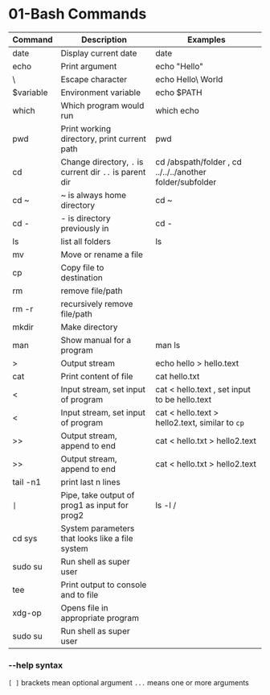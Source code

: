 # 01-Bash Commands

| Command | Description | Examples |
| --- | --- | --- |
| date | Display current date | date |
| echo <arg> | Print argument | echo "Hello" |
| \ | Escape character | echo Hello\ World | 
| $variable | Environment variable | echo $PATH | 
| which <arg> | Which program would run | which echo | 
| pwd | Print working directory, print current path | pwd |
| cd <arg> | Change directory, `.` is current dir `..` is parent dir| cd /abspath/folder , cd ../../../another folder/subfolder |
| cd ~ | ~ is always home directory | cd ~ |
| cd - | - is directory previously in | cd - |
| ls | list all folders | ls |
| mv <arg1> <arg2> | Move or rename a file | |
| cp <arg1> <arg2> | Copy file to destination |  |
| rm <arg1> | remove file/path |  |
| rm -r <arg1> | recursively remove file/path |  |
| mkdir <arg1> | Make directory | |
| man <cmd> | Show manual for a program | man ls |
| > | Output stream | echo hello > hello.text |
| cat | Print content of file | cat hello.txt |
| < | Input stream, set input of program | cat < hello.text , set input to be hello.text |
| < | Input stream, set input of program | cat < hello.text > hello2.text, similar to `cp` |
| >> | Output stream, append to end | cat < hello.txt > hello2.text |
| >> | Output stream, append to end | cat < hello.txt > hello2.text |
| tail -n1 | print last n lines | |
| `\|` | Pipe, take output of prog1 as input for prog2 | ls -l / | tail -n1 |
| cd sys | System parameters that looks like a file system | |
| sudo su | Run shell as super user | |
| tee <file> | Print output to console and to file | |
| xdg-op <file> | Opens file in appropriate program | |
| sudo su | Run shell as super user | |

### --help syntax 
`[ ]` brackets mean optional argument
`...` means one or more arguments


